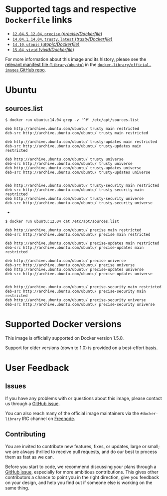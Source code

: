 # Supported tags and respective `Dockerfile` links

- [`12.04.5`, `12.04`, `precise` (*precise/Dockerfile*)](https://github.com/tianon/docker-brew-ubuntu-core/blob/a9da4b3cd8977c2aacafe5d9d0056cbb360f2d1c/precise/Dockerfile)
- [`14.04.1`, `14.04`, `trusty`, `latest` (*trusty/Dockerfile*)](https://github.com/tianon/docker-brew-ubuntu-core/blob/a9da4b3cd8977c2aacafe5d9d0056cbb360f2d1c/trusty/Dockerfile)
- [`14.10`, `utopic` (*utopic/Dockerfile*)](https://github.com/tianon/docker-brew-ubuntu-core/blob/a9da4b3cd8977c2aacafe5d9d0056cbb360f2d1c/utopic/Dockerfile)
- [`15.04`, `vivid` (*vivid/Dockerfile*)](https://github.com/tianon/docker-brew-ubuntu-core/blob/a9da4b3cd8977c2aacafe5d9d0056cbb360f2d1c/vivid/Dockerfile)

For more information about this image and its history, please see the [relevant
manifest file
(`library/ubuntu`)](https://github.com/docker-library/official-images/blob/master/library/ubuntu)
in the [`docker-library/official-images` GitHub
repo](https://github.com/docker-library/official-images).

# Ubuntu

## sources.list

    $ docker run ubuntu:14.04 grep -v '^#' /etc/apt/sources.list
    
    deb http://archive.ubuntu.com/ubuntu/ trusty main restricted
    deb-src http://archive.ubuntu.com/ubuntu/ trusty main restricted
    
    deb http://archive.ubuntu.com/ubuntu/ trusty-updates main restricted
    deb-src http://archive.ubuntu.com/ubuntu/ trusty-updates main restricted
    
    deb http://archive.ubuntu.com/ubuntu/ trusty universe
    deb-src http://archive.ubuntu.com/ubuntu/ trusty universe
    deb http://archive.ubuntu.com/ubuntu/ trusty-updates universe
    deb-src http://archive.ubuntu.com/ubuntu/ trusty-updates universe
    
    
    deb http://archive.ubuntu.com/ubuntu/ trusty-security main restricted
    deb-src http://archive.ubuntu.com/ubuntu/ trusty-security main restricted
    deb http://archive.ubuntu.com/ubuntu/ trusty-security universe
    deb-src http://archive.ubuntu.com/ubuntu/ trusty-security universe

-

    $ docker run ubuntu:12.04 cat /etc/apt/sources.list
    
    deb http://archive.ubuntu.com/ubuntu/ precise main restricted
    deb-src http://archive.ubuntu.com/ubuntu/ precise main restricted
    
    deb http://archive.ubuntu.com/ubuntu/ precise-updates main restricted
    deb-src http://archive.ubuntu.com/ubuntu/ precise-updates main restricted
    
    deb http://archive.ubuntu.com/ubuntu/ precise universe
    deb-src http://archive.ubuntu.com/ubuntu/ precise universe
    deb http://archive.ubuntu.com/ubuntu/ precise-updates universe
    deb-src http://archive.ubuntu.com/ubuntu/ precise-updates universe
    
    
    deb http://archive.ubuntu.com/ubuntu/ precise-security main restricted
    deb-src http://archive.ubuntu.com/ubuntu/ precise-security main restricted
    deb http://archive.ubuntu.com/ubuntu/ precise-security universe
    deb-src http://archive.ubuntu.com/ubuntu/ precise-security universe

# Supported Docker versions

This image is officially supported on Docker version 1.5.0.

Support for older versions (down to 1.0) is provided on a best-effort basis.

# User Feedback

## Issues

If you have any problems with or questions about this image, please contact us
 through a [GitHub issue](https://github.com/tianon/docker-brew-ubuntu-core/issues).

You can also reach many of the official image maintainers via the
`#docker-library` IRC channel on [Freenode](https://freenode.net).

## Contributing

You are invited to contribute new features, fixes, or updates, large or small;
we are always thrilled to receive pull requests, and do our best to process them
as fast as we can.

Before you start to code, we recommend discussing your plans 
through a [GitHub issue](https://github.com/tianon/docker-brew-ubuntu-core/issues), especially for more ambitious
contributions. This gives other contributors a chance to point you in the right
direction, give you feedback on your design, and help you find out if someone
else is working on the same thing.

